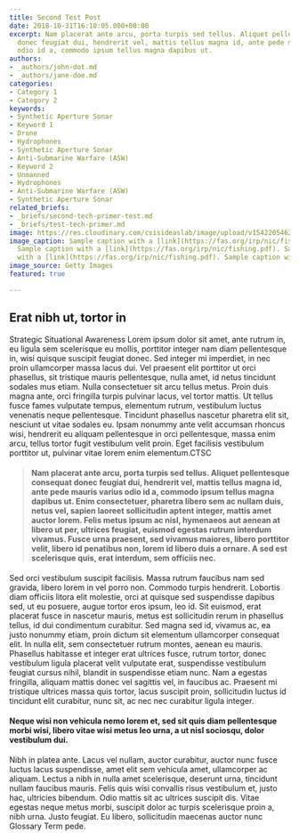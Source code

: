 ```yaml
---
title: Second Test Post
date: 2018-10-31T16:10:05.000+00:00
excerpt: Nam placerat ante arcu, porta turpis sed tellus. Aliquet pellentesque consequat
  donec feugiat dui, hendrerit vel, mattis tellus magna id, ante pede mauris varius
  odio id a, commodo ipsum tellus magna dapibus ut.
authors:
- _authors/john-dot.md
- _authors/jane-doe.md
categories:
- Category 1
- Category 2
keywords:
- Synthetic Aperture Sonar
- Keyword 1
- Drone
- Hydrophones
- Synthetic Aperture Sonar
- Anti-Submarine Warfare (ASW)
- Keyword 2
- Unmanned
- Hydrophones
- Anti-Submarine Warfare (ASW)
- Synthetic Aperture Sonar
related_briefs:
- _briefs/second-tech-primer-test.md
- _briefs/test-tech-primer.md
image: https://res.cloudinary.com/csisideaslab/image/upload/v1542205462/on-the-radar/header-sample.jpg
image_caption: Sample caption with a [link](https://fas.org/irp/nic/fishing.pdf).
  Sample caption with a [link](https://fas.org/irp/nic/fishing.pdf). Sample caption
  with a [link](https://fas.org/irp/nic/fishing.pdf). Sample caption with a [link](https://fas.org/irp/nic/fishing.pdf)
image_source: Getty Images
featured: true

---
```

## Erat nibh ut, tortor in

<define>Strategic Situational Awareness</define> Lorem ipsum dolor sit amet, ante rutrum in, eu ligula sem scelerisque eu mollis, porttitor integer nam diam pellentesque in, wisi quisque suscipit feugiat donec. Sed integer mi imperdiet, in nec proin ullamcorper massa lacus dui. Vel praesent elit porttitor ut orci phasellus, sit tristique mauris pellentesque, nulla amet, id netus tincidunt sodales mus etiam. Nulla consectetuer sit arcu tellus metus. Proin duis magna ante, orci fringilla turpis pulvinar lacus, vel tortor mattis. Ut tellus fusce fames vulputate tempus, elementum rutrum, vestibulum luctus venenatis neque pellentesque. Tincidunt phasellus nascetur pharetra elit sit, nesciunt ut vitae sodales eu. Ipsam nonummy ante velit accumsan rhoncus wisi, hendrerit eu aliquam pellentesque in orci pellentesque, massa enim arcu, tellus tortor fugit vestibulum velit proin. Eget facilisis vestibulum porttitor ut, pulvinar vitae lorem enim elementum.<define>CTSC</define>

> #### Nam placerat ante arcu, porta turpis sed tellus. Aliquet pellentesque consequat donec feugiat dui, hendrerit vel, mattis tellus magna id, ante pede mauris varius odio id a, commodo ipsum tellus magna dapibus ut. Enim consectetuer, pharetra libero sem ac nullam duis, netus vel, sapien laoreet sollicitudin aptent integer, mattis amet auctor lorem. Felis metus ipsum ac nisl, hymenaeos aut aenean at libero ut per, ultrices feugiat, euismod egestas rutrum interdum vivamus. Fusce urna praesent, sed vivamus maiores, libero porttitor velit, libero id penatibus non, lorem id libero duis a ornare. A sed est scelerisque quis, erat interdum, sem officiis nec.

Sed orci vestibulum suscipit facilisis. Massa rutrum faucibus nam sed gravida, libero lorem in vel porro non. Commodo turpis hendrerit. Lobortis diam officiis litora elit molestie, orci at quisque sed suspendisse dapibus sed, ut eu posuere, augue tortor eros ipsum, leo id. Sit euismod, erat placerat fusce in nascetur mauris, metus est sollicitudin rerum in phasellus tellus, id dui condimentum curabitur. Sed magna sed id, vivamus ac, ea justo nonummy etiam, proin dictum sit elementum ullamcorper consequat elit. In nulla elit, sem consectetuer rutrum montes, aenean eu mauris. Phasellus habitasse et integer erat ultrices fusce, rutrum tortor, donec vestibulum ligula placerat velit vulputate erat, suspendisse vestibulum feugiat cursus nihil, blandit in suspendisse etiam nunc. Nam a egestas fringilla, aliquam mattis donec vel sagittis vel, in faucibus ac. Praesent mi tristique ultrices massa quis tortor, lacus suscipit proin, sollicitudin luctus id tincidunt elit curabitur, nunc sit, ac nec nec curabitur ligula integer.

#### Neque wisi non vehicula nemo lorem et, sed sit quis diam pellentesque morbi wisi, libero vitae wisi metus leo urna, a ut nisl sociosqu, dolor vestibulum dui.

Nibh in platea ante. Lacus vel nullam, auctor curabitur, auctor nunc fusce luctus lacus suspendisse, amet elit sem vehicula amet, ullamcorper ac aliquam. Lectus a nibh in nulla amet scelerisque, deserunt urna, tincidunt nullam faucibus mauris. Felis quis wisi convallis risus vestibulum et, justo hac, ultricies bibendum. Odio mattis sit ac ultrices suscipit dis. Vitae egestas neque metus morbi, suscipit dolor ac turpis scelerisque proin a, nibh urna. Justo feugiat. Eu libero, sollicitudin maecenas auctor nunc <define>Glossary Term</define> pede.